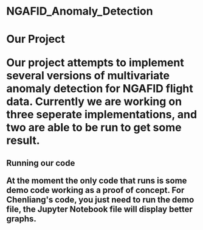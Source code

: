 # NGAFID_Anomaly_Detection

<h1> Our Project

<p> Our project attempts to implement several versions of multivariate anomaly detection for NGAFID flight data. Currently we are working on three seperate implementations, and two are able to be run to get some result.

<h2> Running our code

<p> At the moment the only code that runs is some demo code working as a proof of concept. For Chenliang's code, you just need to run the demo file, the Jupyter Notebook file will display better graphs.


